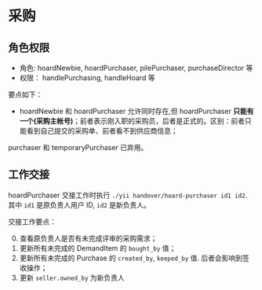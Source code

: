 # 采购

角色权限
---------------------------------------------------------------------------
- 角色: hoardNewbie, hoardPurchaser, pilePurchaser, purchaseDirector 等
- 权限： handlePurchasing, handleHoard 等

要点如下：

- hoardNewbie 和 hoardPurchaser 允许同时存在,但 hoardPurchaser **只能有一个(采购主帐号)**；前者表示刚入职的采购员，后者是正式的。区别：前者只能看到自己提交的采购单、前者看不到供应商信息；

purchaser 和 temporaryPurchaser 已弃用。

工作交接
---------------------------------------------------------------------------

hoardPurchaser 交接工作时执行 `./yii handover/hoard-purchaser id1 id2`. 其中 `id1` 是原负责人用户 ID, `id2` 是新负责人。

交接工作要点：

0. 查看原负责人是否有未完成评审的采购需求；
1. 更新所有未完成的 DemandItem 的 `bought_by` 值；
2. 更新所有未完成的 Purchase 的 `created_by`, `keeped_by` 值. 后者会影响到签收操作；
3. 更新 `seller.owned_by` 为新负责人

